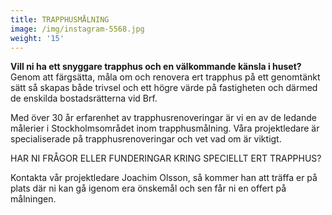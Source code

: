 ```yaml
---
title: TRAPPHUSMÅLNING
image: /img/instagram-5568.jpg
weight: '15'
---
```

**Vill ni ha ett snyggare trapphus och en välkommande känsla i huset?**\
Genom att färgsätta, måla om och renovera ert trapphus på ett genomtänkt sätt så skapas både trivsel och ett högre värde på fastigheten och därmed de enskilda bostadsrätterna vid Brf.



Med över 30 år erfarenhet av trapphusrenoveringar är vi en av de ledande målerier i Stockholmsområdet inom trapphusmålning. Våra projektledare är specialiserade på trapphusrenoveringar och vet vad om är viktigt. 

HAR NI FRÅGOR ELLER FUNDERINGAR KRING SPECIELLT ERT TRAPPHUS? 

Kontakta vår projektledare Joachim Olsson, så kommer han att träffa er på plats där ni kan gå igenom era önskemål och sen får ni en offert på målningen.
